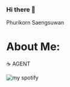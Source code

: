 ### Hi there 👋
Phurikorn Saengsuwan
# About Me:
☕️ AGENT
<!-- Proudly created with GPRM ( https://gprm.itsvg.in ) -->
![my spotify](https://spotify-recently-played-readme.vercel.app/api?user=21qksgrcjc66tc5bgd3sfdasa)









